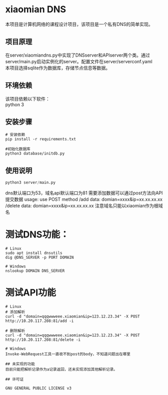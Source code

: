 # xiaomian DNS

本项目是计算机网络的课程设计项目，该项目是一个私有DNS的简单实现。

## 项目原理

在server/xiaomiandns.py中实现了DNSserver和APIserver两个类。通过server/main.py启动实例化的server。配置文件在server/serverconf.yaml  
本项目选择sqlite作为数据库，存储节点信息等数据。

## 环境依赖
该项目依赖以下软件：  
python 3

## 安装步骤
```console
# 安装依赖
pip install -r requirements.txt

#初始化数据库
python3 database/initdb.py
```

## 使用说明
```python
python3 server/main.py
```
dns默认端口为53，域名api默认端口为81
需要添加数据可以通过post方法向API提交数据
usage: use POST method
           /add
           data: domian=xxxx&ip=xx.xx.xx.xx
           /delete
           data: domian=xxxx&ip=xx.xx.xx.xx
注意域名只能以xiaomian作为根域名

# 测试DNS功能：
```console
# Linux
sudo apt install dnsutils
dig @DNS_SERVER -p PORT DOMAIN 

# Windows
nslookup DOMAIN DNS_SERVER
```
# 测试API功能
```console
# Linux
# 添加解析
curl -d "domain=qqqwwweee.xiaomian&ip=123.12.23.34" -X POST http://10.20.117.208:81/add -i

# 删除解析
curl -d "domain=qqqwwweee.xiaomian&ip=123.12.23.34" -X POST http://10.20.117.208:81/delete -i

# Windows
Invoke-WebRequest工具一直收不到post的body，不知道问题出在哪里

## 未实现的功能
目前只能把解析记录作为a记录返回，还未实现添加其他解析记录。

## 许可证

GNU GENERAL PUBLIC LICENSE v3
